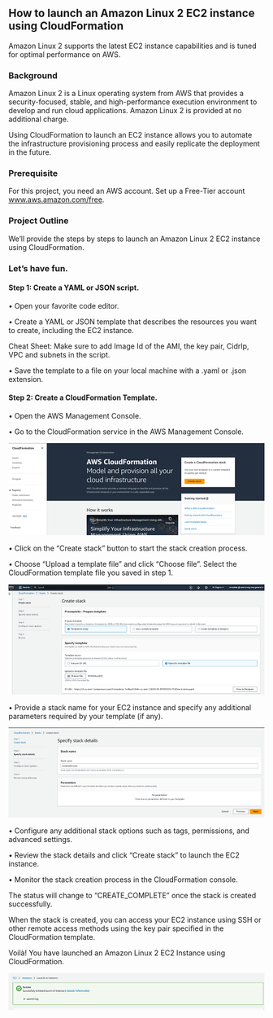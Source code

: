 ## How to launch an Amazon Linux 2 EC2 instance using CloudFormation


Amazon Linux 2 supports the latest EC2 instance capabilities and is tuned for optimal performance on AWS.
 
### Background

Amazon Linux 2 is a Linux operating system from AWS that provides a security-focused, stable, and high-performance execution environment to develop and run cloud applications. Amazon Linux 2 is provided at no additional charge.

Using CloudFormation to launch an EC2 instance allows you to automate the infrastructure provisioning process and easily replicate the deployment in the future.

### Prerequisite

For this project, you need an AWS account. Set up a Free-Tier account www.aws.amazon.com/free.

### Project Outline

We’ll provide the steps by steps to launch an Amazon Linux 2 EC2 instance using CloudFormation.

### Let’s have fun.

#### Step 1: Create a YAML or JSON script.

•	Open your favorite code editor.

•	Create a YAML or JSON template that describes the resources you want to create, including the EC2 instance.

Cheat Sheet: 
Make sure to add Image Id of the AMI, the key pair, CidrIp, VPC and subnets in the script.

•	Save the template to a file on your local machine with a .yaml or .json extension.

#### Step 2: Create a CloudFormation Template.

•	Open the AWS Management Console.

•	Go to the CloudFormation service in the AWS Management Console.

![Alt text](image-1.png)
 
•	Click on the “Create stack” button to start the stack creation process.

•	Choose “Upload a template file” and click “Choose file”. Select the CloudFormation template file you saved in step 1.

![Alt text](image-2.png)
 
•	Provide a stack name for your EC2 instance and specify any additional parameters required by your template (if any).

![Alt text](image-3.png)
 
•	Configure any additional stack options such as tags, permissions, and advanced settings.

•	Review the stack details and click “Create stack” to launch the EC2 instance.

•	Monitor the stack creation process in the CloudFormation console. 

The status will change to “CREATE_COMPLETE” once the stack is created successfully.

When the stack is created, you can access your EC2 instance using SSH or other remote access methods using the key pair specified in the CloudFormation template.

Voilà! You have launched an Amazon Linux 2 EC2 Instance using CloudFormation.
 
![Alt text](image-4.png)


